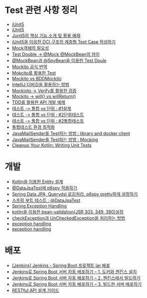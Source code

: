 Test 관련 사항 정리
===

- [jUnit5](https://donghyeon.dev/junit/2021/04/11/JUnit5-%EC%99%84%EB%B2%BD-%EA%B0%80%EC%9D%B4%EB%93%9C/)
- [jUnit5](https://beomseok95.tistory.com/303)
- [Junit5의 핵심 기능 소개 및 활용 예제](https://theheydaze.tistory.com/218)
- [jUnit5을 이응한 DCI 구조의 계층형 Test Case 작성하기](https://johngrib.github.io/wiki/junit5-nested/)
- [Mock객체의 필요성](https://www.crocus.co.kr/1555)
- [Test Double -> @Mock @MockBean의 차이](https://cobbybb.tistory.com/16#---%--%EC%-B%A-%EC%A-%-C%--%EA%B-%--%EC%-B%AC%EC%--%AC%EB%--%A-%EC%-D%--%--%ED%--%-C%EC%-A%A-%ED%-A%B-%ED%--%--%EA%B-%B-%--%EC%-C%--%ED%--%-C%--%EC%--%--%ED%--%A-%--%EC%--%A-%EC%A-%--)
- [@MockBean과 @SpyBean을 이용한 Test Doule](https://jojoldu.tistory.com/226)
- [Mockito 공식 번역](https://velog.io/@hanblueblue/spring-boot-%EC%9C%A0%EB%8B%9B-%ED%85%8C%EC%8A%A4%ED%8A%B8-3.-Mockito)
- [Mokcito를 활용한 Test](https://greedy0110.tistory.com/57)
- [Mockito vs BDDMockito](https://velog.io/@lxxjn0/Mockito%EC%99%80-BDDMockito%EB%8A%94-%EB%AD%90%EA%B0%80-%EB%8B%A4%EB%A5%BC%EA%B9%8C)
- [IntelliJ 디버깅을 활용하는 방법](https://dncjf64.tistory.com/226)
- [Mockioto -> Verify를 활용한 검증](https://johngrib.github.io/wiki/java-mockito/)
- [Mockito -> will() vs willReturn()](https://wonit.tistory.com/493)
- [TDD를 활용한 API 개발 예제](https://github.com/ahastudio/fastcampus-eatgo/blob/main/eatgo-customer-api/src/test/java/kr/co/fastcampus/eatgo/application/UserServiceTests.java)
- [테스트 -> 통합 vs 단위 : #1설계](https://goddaehee.tistory.com/209)
- [테스트 -> 통합 vs 단위 : #2단위테스트](https://goddaehee.tistory.com/212?category=367461)
- [테스트 -> 통합 vs 단위 : #2통합테스트](https://goddaehee.tistory.com/211)
- [통합테스트 환경 최적화](https://theheydaze.tistory.com/218)
- [JavaMailSender를 Test하는 방법 : library and docker client](https://rieckpil.de/use-greenmail-for-spring-mail-javamailsender-junit-5-integration-tests/)
- [JavaMailSender를 Test하는 방법 : Mocking](https://www.javatips.net/api/urlaubsverwaltung-master/src/test/java/org/synyx/urlaubsverwaltung/core/mail/MailSenderTest.java)
- [Cleanup Your Kotlin: Writing Unit Tests](https://medium.com/@linhartos/cleanup-your-kotlin-writing-unit-tests-6041f0c32d47)

개발
===

- [Kotlin을 이용한 Entity 설계](https://blog.junu.dev/37)
- [@DataJpaTest에 p6spy 적용하기](https://zgundam.tistory.com/199)
- [Spring Data JPA, Querydsl 로깅처리. p6spy pretty하게 설정하기](https://jessyt.tistory.com/27)
- [스프링 부트 테스트 : @DataJpaTest](https://webcoding-start.tistory.com/20)
- [Spring Exception Handling](https://bcp0109.tistory.com/303)
- [kotlin을 이용한 bean-validation(JSR 303, 349, 380)설정 ](https://velog.io/@lsb156/SpringBoot-Kotlin%EC%97%90%EC%84%9C-Valid%EA%B0%80-%EB%8F%99%EC%9E%91%ED%95%98%EC%A7%80-%EC%95%8A%EB%8A%94-%EC%9B%90%EC%9D%B8JSR-303-JSR-380)
- [checkException과 UnCheckedException을 처리하는 방법](https://bcp0109.tistory.com/303)
- [exception handling](https://www.bezkoder.com/spring-boot-restcontrolleradvice/)
- [exception handling](https://hkoonsdiary.tistory.com/135)

배포
===
- [[Jenkins] Jenkins - Spring Boot 프로젝트 jar 배포](https://dev-overload.tistory.com/39)
- [Jenkins로 Spring Boot 서버 자동 배포하기 – 1. 도커와 젠킨스 설치](https://hotheadfactory.com/?p=2026)
- [Jenkins로 Spring Boot 서버 자동 배포하기 – 2. 젠킨스에서 빌드하기](https://hotheadfactory.com/?p=2039)
- [Jenkins로 Spring Boot 서버 자동 배포하기 – 3. 빌드한 서버 배포하기](https://hotheadfactory.com/?p=2056)
- [RESTful API 설계 가이드](https://sanghaklee.tistory.com/57)